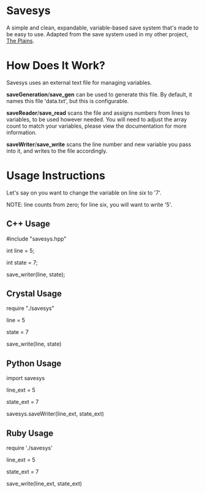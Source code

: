 # Savesys
A simple and clean, expandable, variable-based save system that's made to be easy to use.
Adapted from the save system used in my other project, [The Plains](https://github.com/draumaz/plains).

# How Does It Work?
Savesys uses an external text file for managing variables. 

**saveGeneration**/**save_gen** can be used to generate this file. By default, it names this file 'data.txt', but this is configurable.

**saveReader**/**save_read** scans the file and assigns numbers from lines to variables, to be used however needed. You will need to adjust the array count to match your variables, please view the documentation for more information.

**saveWriter**/**save_write** scans the line number and new variable you pass into it, and writes to the file accordingly.

# Usage Instructions

Let's say on you want to change the variable on line six to '7'.

NOTE: line counts from zero; for line six, you will want to write '5'.

## C++ Usage

#include "savesys.hpp"

int line = 5;

int state = 7;

save_writer(line, state);

## Crystal Usage

require "./savesys"

line = 5

state = 7

save_write(line, state)

## Python Usage

import savesys

line_ext = 5

state_ext = 7

savesys.saveWriter(line_ext, state_ext)

## Ruby Usage

require './savesys'

line_ext = 5

state_ext = 7

save_write(line_ext, state_ext)
